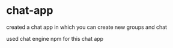 # chat-app

created a chat app in which you can create new groups and chat

used chat engine npm for this chat app
